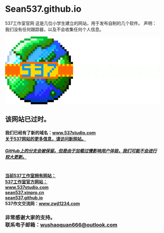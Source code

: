 # Sean537.github.io
537工作室官网
这是几位小学生建立的网站，用于发布自制的几个软件。
声明：我们没有任何跟踪器，以及不会收集任何个人信息。

<img src="537logo.png" alt="537logo">
<h2>该网站已过时。
<h4>我们已经有了新的域名：<a href="www.537studio.com">www.537studio.com<br>关于537网站的更多信息，请访问新网站。
<h5>GitHub上的分支会被保留。但是由于加载过慢影响用户体验，我们可能不会进行较大更新。
<br><br>
<h4>当前537工作室拥有网站：<br>537工作室官方网站：<br><a href="www.537studio.com">www.537studio.com</a><br><a href="sean537.xinpro.cn">sean537.xinpro.cn</a><br><a href="sean537.github.io">sean537.github.io</a><br>537作文交流网：<a href="www.zwjl1234.com">www.zwjl1234.com</a>
<h3>非常感谢大家的支持。<br>联系电子邮箱：<a href="mailto:wushaoquan666@outlook.com">wushaoquan666@outlook.com

